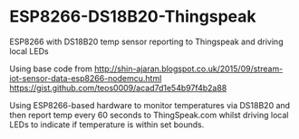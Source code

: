 # ESP8266-DS18B20-Thingspeak
ESP8266 with DS18B20 temp sensor reporting to Thingspeak and driving local LEDs

Using base code from http://shin-ajaran.blogspot.co.uk/2015/09/stream-iot-sensor-data-esp8266-nodemcu.html
                     https://gist.github.com/teos0009/acad7d1e54b97f4b2a88
                    
Using ESP8266-based hardware to monitor temperatures via DS18B20 and then report temp every 60 seconds to ThingSpeak.com whilst driving
local LEDs to indicate if temperature is within set bounds.  
